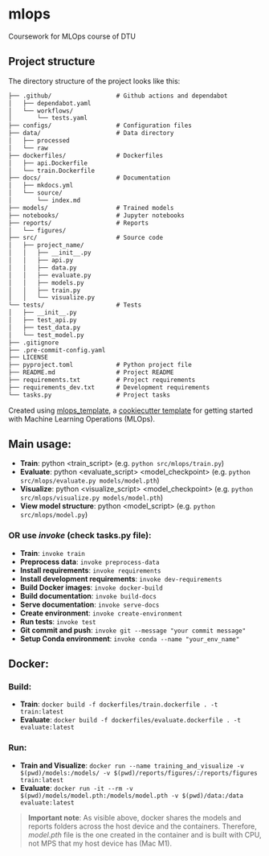 # mlops

Coursework for MLOps course of DTU

## Project structure

The directory structure of the project looks like this:
```txt
├── .github/                  # Github actions and dependabot
│   ├── dependabot.yaml
│   └── workflows/
│       └── tests.yaml
├── configs/                  # Configuration files
├── data/                     # Data directory
│   ├── processed
│   └── raw
├── dockerfiles/              # Dockerfiles
│   ├── api.Dockerfile
│   └── train.Dockerfile
├── docs/                     # Documentation
│   ├── mkdocs.yml
│   └── source/
│       └── index.md
├── models/                   # Trained models
├── notebooks/                # Jupyter notebooks
├── reports/                  # Reports
│   └── figures/
├── src/                      # Source code
│   ├── project_name/
│   │   ├── __init__.py
│   │   ├── api.py
│   │   ├── data.py
│   │   ├── evaluate.py
│   │   ├── models.py
│   │   ├── train.py
│   │   └── visualize.py
└── tests/                    # Tests
│   ├── __init__.py
│   ├── test_api.py
│   ├── test_data.py
│   └── test_model.py
├── .gitignore
├── .pre-commit-config.yaml
├── LICENSE
├── pyproject.toml            # Python project file
├── README.md                 # Project README
├── requirements.txt          # Project requirements
├── requirements_dev.txt      # Development requirements
└── tasks.py                  # Project tasks
```


Created using [mlops_template](https://github.com/SkafteNicki/mlops_template),
a [cookiecutter template](https://github.com/cookiecutter/cookiecutter) for getting
started with Machine Learning Operations (MLOps).

## Main usage:

- **Train**: python <train_script> (e.g. `python src/mlops/train.py`)
- **Evaluate**: python <evaluate_script> <model_checkpoint> (e.g. `python src/mlops/evaluate.py models/model.pth`)
- **Visualize**: python <visualize_script> <model_checkpoint> (e.g. `python src/mlops/visualize.py models/model.pth`) 
- **View model structure**: python <model_script> (e.g. `python src/mlops/model.py`)

### OR use *invoke* (check tasks.py file):

- **Train**: `invoke train`
- **Preprocess data**: `invoke preprocess-data`
- **Install requirements**: `invoke requirements`
- **Install development requirements**: `invoke dev-requirements`
- **Build Docker images**: `invoke docker-build`
- **Build documentation**: `invoke build-docs`
- **Serve documentation**: `invoke serve-docs`
- **Create environment**: `invoke create-environment`
- **Run tests**: `invoke test`
- **Git commit and push**: `invoke git --message "your commit message"`
- **Setup Conda environment**: `invoke conda --name "your_env_name"`

## Docker:

### Build:

- **Train**: `docker build -f dockerfiles/train.dockerfile . -t train:latest`
- **Evaluate**: `docker build -f dockerfiles/evaluate.dockerfile . -t evaluate:latest`

### Run:

- **Train and Visualize**: `docker run --name training_and_visualize -v $(pwd)/models:/models/ -v $(pwd)/reports/figures/:/reports/figures train:latest`
- **Evaluate**: `docker run -it --rm -v $(pwd)/models/model.pth:/models/model.pth -v $(pwd)/data:/data evaluate:latest`

> **Important note**: As visible above, docker shares the models and reports folders across the host device and the containers. Therefore, *model.pth* file is the one created in the container and is built with CPU, not MPS that my host device has (Mac M1).